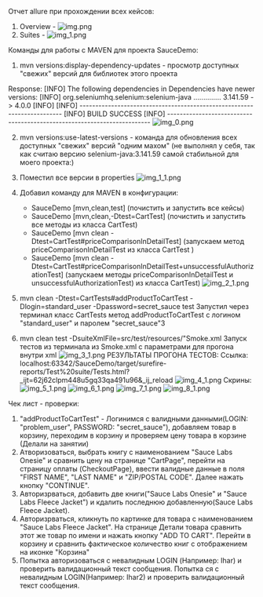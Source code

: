 Отчет allure при прохождении всех кейсов:
1) Overview - ![img.png](img.png)
2) Suites - ![img_1.png](img_1.png)


Команды для работы с MAVEN для проекта SauceDemo:
1) mvn versions:display-dependency-updates - просмотр доступных "свежих" версий для библиотек этого проекта

Response:
[INFO] The following dependencies in Dependencies have newer versions:
[INFO]   org.seleniumhq.selenium:selenium-java .............. 3.141.59 -> 4.0.0
[INFO]
[INFO] ------------------------------------------------------------------------
[INFO] BUILD SUCCESS
[INFO] ------------------------------------------------------------------------
![img_0.png](img_0.png)

2) mvn versions:use-latest-versions - команда для обновления всех доступных "свежих" версий "одним махом" (не выполнял у себя, так как считаю версию selenium-java:3.141.59 самой стабильной для моего проекта:)

3) Поместил все версии в properties
![img_1_1.png](img_1_1.png)
   
4) Добавил команду для MAVEN в конфигурации:
    - SauceDemo [mvn,clean,test] (почистить и запустить все кейсы)
    - SauceDemo [mvn,clean,-Dtest=CartTest] (почистить и запустить все методы из класса CartTest)
    - SauceDemo [mvn clean -Dtest=CartTest#priceComparisonInDetailTest] (запускаем метод priceComparisonInDetailTest из класса CartTest )
    - SauceDemo [mvn clean -Dtest=CartTest#priceComparisonInDetailTest+unsuccessfulAuthorizationTest] (запускаем методы priceComparisonInDetailTest и unsuccessfulAuthorizationTest) из класса CartTest)
![img_2_1.png](img_2_1.png)

5) mvn clean -Dtest=CartTests#addProductToCartTest -Dlogin=standard_user -Dpassword=secret_sauce test
Запустил через терминал класс CartTests метод addProductToCartTest с логином "standard_user" и паролем "secret_sauce"3

6) mvn clean test -DsuiteXmlFile=src/test/resources/"Smoke.xml
Запуск тестов из терминала из Smoke.xml с параметрами для прогона внутри xml ![img_3_1.png](img_3_1.png)
РЕЗУЛЬТАТЫ ПРОГОНА ТЕСТОВ:
Ссылка: localhost:63342/SauceDemo/target/surefire-reports/Test%20suite/Tests.html?_ijt=62j62clpm448u5gq33qa491u96&_ij_reload ![img_4_1.png](img_4_1.png)
Скрины: ![img_5_1.png](img_5_1.png)  ![img_6_1.png](img_6_1.png)  ![img_7_1.png](img_7_1.png) ![img_8_1.png](img_8_1.png)


Чек лист - проверки:
1) "addProductToCartTest" - Логинимся с валидными данными(LOGIN: "problem_user", PASSWORD: "secret_sauce"), добавляем товар в корзину, переходим в корзину и проверяем цену товара в корзине (Делали на занятии)
2) Атворизоваться, выбрать книгу с наименованием "Sauce Labs Onesie" и сравнить цену на странице "CartPage", перейти на страницу оплаты (CheckoutPage), ввести валидные данные в поля "FIRST NAME", "LAST NAME" и "ZIP/POSTAL CODE". Далее нажать кнопку "CONTINUE".
3) Авторизрваться, добавить две книги("Sauce Labs Onesie" и "Sauce Labs Fleece Jacket") и кдалить последнюю добавленную(Sauce Labs Fleece Jacket).
4) Авторизрваться, кликнуть по картинке для товара с наименованием "Sauce Labs Fleece Jacket". На странице Детали товара сравнить этот же товар по имени и нажать кнопку "ADD TO CART". Перейти в корзину и сравнить фактическое количество книг с отображением на иконке "Корзина"
5) Попытка авторизоваться с невалидным LOGIN (Например: Ihar) и проверить валидационный текст сообщения. Попытка ся с невалидным LOGIN(Например: Ihar2) и проверить валидационный текст сообщения.

